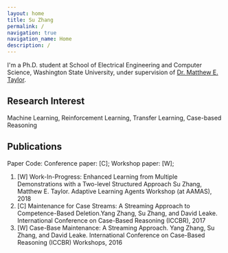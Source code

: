 ```yaml
---
layout: home
title: Su Zhang
permalink: /
navigation: true
navigation_name: Home
description: /
---
```


I'm a Ph.D. student at School of Electrical Engineering and Computer Science, Washington State University, under supervision of [Dr. Matthew E. Taylor](https://drmatttaylor.net/).

## Research Interest
Machine Learning, Reinforcement Learning, Transfer Learning, Case-based Reasoning 

## Publications
Paper Code: Conference paper: [C]; Workshop paper: [W];

1. [W] Work-In-Progress: Enhanced Learning from Multiple Demonstrations with a Two-level Structured Approach Su Zhang, Matthew E. Taylor. Adaptive Learning Agents Workshop (at AAMAS), 2018
1. [C] Maintenance for Case Streams: A Streaming Approach to Competence-Based Deletion.Yang Zhang, Su Zhang, and David Leake. International Conference on Case-Based Reasoning (ICCBR), 2017
1. [W] Case-Base Maintenance: A Streaming Approach. Yang Zhang, Su Zhang, and David Leake. International Conference on Case-Based Reasoning (ICCBR) Workshops, 2016
